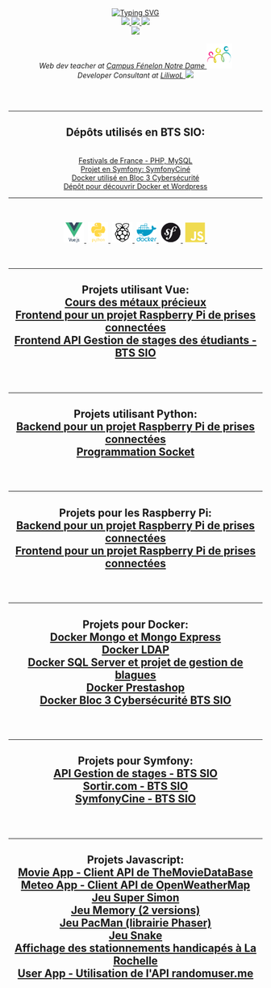 <div align="center">
    <a href="https://github.com/LiliwoL">
        <img src="https://readme-typing-svg.demolab.com?font=-apple-system%2CBlinkMacSystemFont%2C%22Segoe+UI%22%2C%22Noto+Sans%22%2CHelvetica%2CArial%2Csans-serif%2C%22Apple+Color+Emoji%22%2C%22Segoe+UI+Emoji%22&size=18&pause=1000&color=2596BE&multiline=true&width=500&height=80&lines=Nicolas+C.;Teacher+%7C+Trainer+%7C+Web+developer+freelance;Python+%7C+PHP+%7C+Symfony+%7C+VueJS+%7C+Angular" alt="Typing SVG" />
    </a>
    <br/>
    <a href="https://www.liliwol.fr">
        <img src="https://img.shields.io/badge/Website-liliwol.fr-red?style=flat-square">
    </a>  
    <a href="hhttps://www.doyoubuzz.com/nicolas-co/cv/download">
        <img src="https://img.shields.io/badge/PDF-CV-red?style=flat-square&logo=adobe">
    </a>  
    <a href="https://www.linkedin.com/in/nicolas-c/">
        <img src="https://img.shields.io/badge/-Linkedin-blue?style=flat-square&logo=linkedin">
    </a>    
    <br/>    
    <a href="https://github.com/LiliwoL">
        <img src="https://github-stats-alpha.vercel.app/api?username=LiliwoL&cc=22272e&tc=37BCF6&ic=fff&bc=0000">
    </a>
    <p>
        <em>
            Web dev teacher at <a href="https://campus.fenelon-notredame.com">Campus Fénelon Notre Dame    <img src="https://github.com/LiliwoL/LiliwoL/blob/main/readme_docs/fenelon.png?raw=true" width="50"></a></br>Developer Consultant at <a href="https://www.liliwol.fr">LiliwoL   <img src="https://www.root-me.org/IMG/logo/auton697507.png?1674410558" width="50"></a> 
        </em>
    </p>
    <br/><br/>
    <hr/>
    <h2>
        Dépôts utilisés en BTS SIO:
    </h2>
    <br/>
    <div>
        <a href="https://github.com/LiliwoL/PHP-festivals-de-france">
            Festivals de France - PHP, MySQL
        </a>
        <br/>
        <a href="https://github.com/LiliwoL/SymfonyCine">
            Projet en Symfony: SymfonyCiné
        </a>
        <br />
        <a href="https://github.com/LiliwoL/Docker-B3-Cybersecurite">
            Docker utilisé en Bloc 3 Cybersécurité
        </a>
        <br />
        <a href="https://github.com/LiliwoL/Docker-Wordpress">
            Dépôt pour découvrir Docker et Wordpress
        </a>
    </div>
    <hr/>
    <br/><br/>
    <div>
        <a href="#vuejs"><img src="./readme_docs/vuejs-original-wordmark.svg" title="VueJS" alt="VueJS" width="40" height="40"/>&nbsp;</a>
        <a href="#python"><img src="./readme_docs/python-plain-wordmark.svg" title="Python" alt="Python" width="40" height="40"/>&nbsp;</a>
        <a href="#raspberry"><img src="./readme_docs/raspberrypi-original-wordmark.svg" title="Raspberry Pi" alt="Raspberry Pi" width="40" height="40"/>&nbsp;</a>
        <a href="#docker"><img src="./readme_docs/docker-plain-wordmark.svg" title="Docker" alt="Docker" width="40" height="40"/>&nbsp;</a>
        <a href="#symfony"><img src="./readme_docs/symfony-original.svg" title="Symfony" alt="Symfony" width="40" height="40"/>&nbsp;</a>
        <a href="#javascript"><img src="./readme_docs/javascript-plain.svg" title="Javascript" alt="Javascript" width="40" height="40"/>&nbsp;</a>
    </div>
    <br/><br/>
    <hr/>
    <h2 id="vuejs">
        Projets utilisant Vue:
        <br/>
        <a href="https://github.com/LiliwoL/Vue-Cours-Metaux-Precieux">Cours des métaux précieux</a>
        <br/>
        <a href="https://github.com/LiliwoL/Vue-Raspberry-Domotique-Prises-Connectees">Frontend pour un projet Raspberry Pi de prises connectées</a>
        <br />
        <a href="https://github.com/LiliwoL/Vue-Frontend-API-Gestion-Stages-Etudiants">Frontend API Gestion de stages des étudiants - BTS SIO</a>
    </h2>
    <br/><br/>
    <hr/>
    <h2 id="python">
        Projets utilisant Python:
        <br/>
        <a href="https://github.com/LiliwoL/Python-Raspberry-Domotique-Prises-Connectees">Backend pour un projet Raspberry Pi de prises connectées</a>
        <br/>
        <a href="https://github.com/LiliwoL/Python-socket">Programmation Socket</a>        
    </h2>
    <br/><br/>
    <hr/>
    <h2 id="raspberry">
        Projets pour les Raspberry Pi:
        <br/>
        <a href="https://github.com/LiliwoL/Python-Raspberry-Domotique-Prises-Connectees">Backend pour un projet Raspberry Pi de prises connectées</a>        
        <br/>
        <a href="https://github.com/LiliwoL/Vue-Raspberry-Domotique-Prises-Connectees">Frontend pour un projet Raspberry Pi de prises connectées</a>
    </h2>
    <br/><br/>
    <hr/>
    <h2 id="docker">
        Projets pour Docker:
        <br/>
        <a href="https://github.com/LiliwoL/Docker-MongoDB">Docker Mongo et Mongo Express</a>
        <br/>
        <a href="https://github.com/LiliwoL/Docker-LDAP">Docker LDAP</a>
        <br/>
        <a href="https://github.com/LiliwoL/PHP-SQL-Server-Docker-Jokes-Manager">Docker SQL Server et projet de gestion de blagues</a>
        <br/>
        <a href="https://github.com/LiliwoL/Docker-Prestashop">Docker Prestashop</a>
        <br/>
        <a href="https://github.com/LiliwoL/Docker-B3-Cybersecurite">Docker Bloc 3 Cybersécurité BTS SIO</a>        
    </h2>
    <br/><br/>
    <hr/>
    <h2 id="symfony">
        Projets pour Symfony:
        <br/>
        <a href="https://github.com/LiliwoL/Symfony-API-Gestion-Stages-Etudiants">API Gestion de stages - BTS SIO</a>
        <br/>
        <a href="https://github.com/LiliwoL/Symfony-Sortir-dot-com">Sortir.com - BTS SIO</a>
        <br/>
        <a href="https://github.com/LiliwoL/Symfony-Cine">SymfonyCine - BTS SIO</a>
    </h2>
    <br/><br/>
    <hr/>
    <h2 id="javascript">
        Projets Javascript:
        <br/>
        <a href="https://github.com/LiliwoL/Javascript-Movie">Movie App - Client API de TheMovieDataBase</a>
        <br/>
        <a href="https://github.com/LiliwoL/Javascript-Meteo">Meteo App - Client API de OpenWeatherMap</a>
        <br/>
        <a href="https://github.com/LiliwoL/Javascript-Super-Simon">Jeu Super Simon</a>
        <br/>
        <a href="https://github.com/LiliwoL/Javascript-Memory-Game">Jeu Memory (2 versions)</a>
        <br/>
        <a href="https://github.com/LiliwoL/Javascript-Pacman">Jeu PacMan (librairie Phaser)</a>
        <br/>
        <a href="https://github.com/LiliwoL/Javascript-Snake-Game">Jeu Snake</a>
        <br/>
        <a href="https://github.com/LiliwoL/Javascript-Carte-Stationnements-Handicap">Affichage des stationnements handicapés à La Rochelle</a>
        <br/>
        <a href="https://github.com/LiliwoL/Javascript-Random-User-API">User App - Utilisation de l'API randomuser.me</a>
    </h2>
</div>
